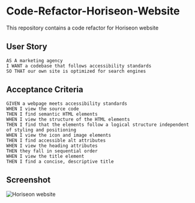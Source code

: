 # Code-Refactor-Horiseon-Website
This repository contains a code refactor for Horiseon website 
## User Story

```
AS A marketing agency
I WANT a codebase that follows accessibility standards
SO THAT our own site is optimized for search engines
```

## Acceptance Criteria

```
GIVEN a webpage meets accessibility standards
WHEN I view the source code
THEN I find semantic HTML elements
WHEN I view the structure of the HTML elements
THEN I find that the elements follow a logical structure independent of styling and positioning
WHEN I view the icon and image elements
THEN I find accessible alt attributes
WHEN I view the heading attributes
THEN they fall in sequential order
WHEN I view the title element
THEN I find a concise, descriptive title
```

## Screenshot
![Horiseon website](https://user-images.githubusercontent.com/94213022/145133575-4cbdcea4-ec6b-4a43-ae15-d463da1b1217.png)
